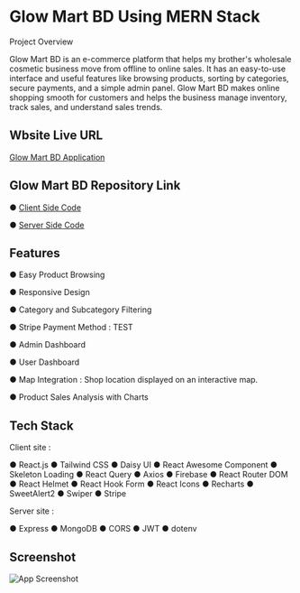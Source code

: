 
# Glow Mart BD Using MERN Stack

Project Overview

Glow Mart BD is an e-commerce platform that helps my brother's wholesale cosmetic business move from offline to online sales. It has an easy-to-use interface and useful features like browsing products, sorting by categories, secure payments, and a simple admin panel. Glow Mart BD makes online shopping smooth for customers and helps the business manage inventory, track sales, and understand sales trends.


## Wbsite Live URL

[Glow Mart BD Application](https://glow-mart-bd.web.app/) 


## Glow Mart BD Repository Link


● [Client Side Code](https://github.com/Sohelrana2815/glow-mart-bd-client)

● [Server Side Code](https://github.com/Sohelrana2815/glow-mart-bd-server)



## Features

● Easy Product Browsing

● Responsive Design

● Category and Subcategory Filtering

● Stripe Payment Method : TEST

● Admin Dashboard

● User Dashboard

● Map Integration : Shop location displayed on an interactive map.

● Product Sales Analysis with Charts


## Tech Stack

Client site :

● React.js
● Tailwind CSS
● Daisy UI
● React Awesome Component
● Skeleton Loading
● React Query
● Axios
● Firebase
● React Router DOM
● React Helmet
● React Hook Form
● React Icons
● Recharts
● SweetAlert2
● Swiper
● Stripe





Server site :

● Express
● MongoDB
● CORS
● JWT
● dotenv


## Screenshot

![App Screenshot](https://i.ibb.co.com/nw9rxjD/Screenshot-2024-10-12-193722.png)




